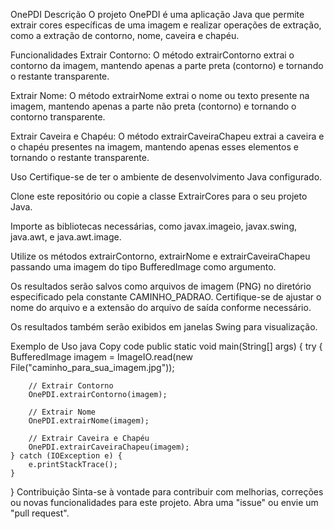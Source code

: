 OnePDI
Descrição
O projeto OnePDI é uma aplicação Java que permite extrair cores específicas de uma imagem e realizar operações de extração, como a extração de contorno, nome, caveira e chapéu.

Funcionalidades
Extrair Contorno: O método extrairContorno extrai o contorno da imagem, mantendo apenas a parte preta (contorno) e tornando o restante transparente.

Extrair Nome: O método extrairNome extrai o nome ou texto presente na imagem, mantendo apenas a parte não preta (contorno) e tornando o contorno transparente.

Extrair Caveira e Chapéu: O método extrairCaveiraChapeu extrai a caveira e o chapéu presentes na imagem, mantendo apenas esses elementos e tornando o restante transparente.

Uso
Certifique-se de ter o ambiente de desenvolvimento Java configurado.

Clone este repositório ou copie a classe ExtrairCores para o seu projeto Java.

Importe as bibliotecas necessárias, como javax.imageio, javax.swing, java.awt, e java.awt.image.

Utilize os métodos extrairContorno, extrairNome e extrairCaveiraChapeu passando uma imagem do tipo BufferedImage como argumento.

Os resultados serão salvos como arquivos de imagem (PNG) no diretório especificado pela constante CAMINHO_PADRAO. Certifique-se de ajustar o nome do arquivo e a extensão do arquivo de saída conforme necessário.

Os resultados também serão exibidos em janelas Swing para visualização.

Exemplo de Uso
java
Copy code
public static void main(String[] args) {
    try {
        BufferedImage imagem = ImageIO.read(new File("caminho_para_sua_imagem.jpg"));
        
        // Extrair Contorno
        OnePDI.extrairContorno(imagem);
        
        // Extrair Nome
        OnePDI.extrairNome(imagem);
        
        // Extrair Caveira e Chapéu
        OnePDI.extrairCaveiraChapeu(imagem);
    } catch (IOException e) {
        e.printStackTrace();
    }
}
Contribuição
Sinta-se à vontade para contribuir com melhorias, correções ou novas funcionalidades para este projeto. Abra uma "issue" ou envie um "pull request".
